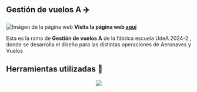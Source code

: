 ## Gestión de vuelos A ✈️
![Imágen de la página web](</public/Captura gestión de vuelos A.png>)
**Visita la página web [aquí](https://code-factory-presencial-front-c0ss10-estebans-projects-6bae9e5f.vercel.app/)**  

Esta es la rama de **Gestión de vuelos A** de la fábrica escuela UdeA 2024-2 , donde se desarrolla el diseño para las distintas operaciones de Aeronaves y Vuelos

## Herramientas utilizadas 🧰
<p align="center">
  <a href="https://skillicons.dev">
    <img src="https://skillicons.dev/icons?i=nextjs,tailwind,ts,react" />
  </a>
</p>
